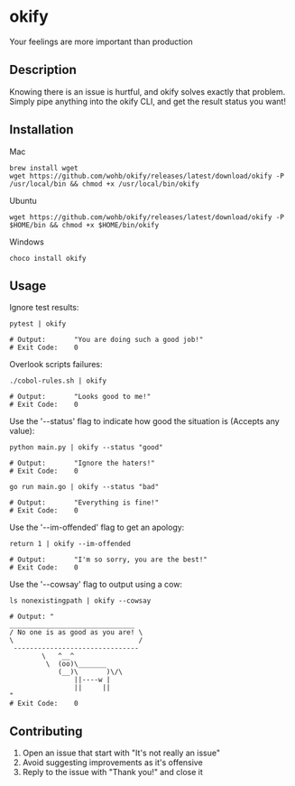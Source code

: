 # okify
Your feelings are more important than production

## Description
Knowing there is an issue is hurtful, and okify solves exactly that problem.  
Simply pipe anything into the okify CLI, and get the result status you want! 

## Installation
Mac
```
brew install wget
wget https://github.com/wohb/okify/releases/latest/download/okify -P /usr/local/bin && chmod +x /usr/local/bin/okify
```
Ubuntu
```
wget https://github.com/wohb/okify/releases/latest/download/okify -P $HOME/bin && chmod +x $HOME/bin/okify
```
Windows
```
choco install okify
```

## Usage
Ignore test results:
```shell script
pytest | okify

# Output:       "You are doing such a good job!" 
# Exit Code:    0
```  

Overlook scripts failures:
```shell script
./cobol-rules.sh | okify

# Output:       "Looks good to me!" 
# Exit Code:    0
```

Use the '--status' flag to indicate how good the situation is (Accepts any value):
```shell script
python main.py | okify --status "good"

# Output:       "Ignore the haters!" 
# Exit Code:    0
```
```shell script
go run main.go | okify --status "bad"

# Output:       "Everything is fine!" 
# Exit Code:    0
```

Use the '--im-offended' flag to get an apology:
```shell script
return 1 | okify --im-offended

# Output:       "I'm so sorry, you are the best!" 
# Exit Code:    0
```
Use the '--cowsay' flag to output using a cow:
```shell script
ls nonexistingpath | okify --cowsay

# Output: " 
_______________________________
/ No one is as good as you are! \
\                               /
 -------------------------------
        \   ^__^
         \  (oo)\_______
            (__)\       )\/\
                ||----w |
                ||     ||
" 
# Exit Code:    0
```

## Contributing
1. Open an issue that start with "It's not really an issue"
2. Avoid suggesting improvements as it's offensive
3. Reply to the issue with "Thank you!" and close it
